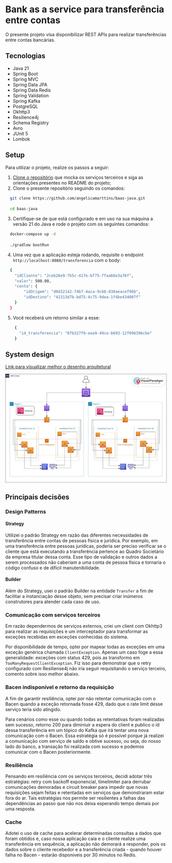 # Bank as a service para transferência entre contas

O presente projeto visa disponibilizar REST APIs para realizar transferências entre contas bancárias.

## Tecnologias

- Java 21
- Spring Boot
- Spring MVC
- Spring Data JPA
- Spring Data Redis
- Spring Validation
- Spring Kafka
- PostgreSQL
- Okhttp3
- Resilience4j
- Schema Registry
- Avro
- JUnit 5
- Lombok

## Setup

Para utilizar o projeto, realize os passos a seguir:

1. [Clone o repositório](https://github.com/mllcarvalho/DesafioItau) que mocka os serviços terceiros e siga as orientações presentes no README do projeto;
2. Clone o presente repositório seguindo os comandos:
```bash
  git clone https://github.com/angelicamarttins/baas-java.git

  cd baas-java
```
3. Certifique-se de que está configurado e em uso na sua máquina a versão 21 do Java e rode o projeto com os seguintes comandos:
```bash
  docker-compose up -d

  ./gradlew bootRun
```
4. Uma vez que a aplicação esteja rodando, requisite o endpoint `http://localhost:8080/transferencia` com o body:
```bash
  {
    "idCliente": "2ceb26e9-7b5c-417e-bf75-ffaa66e3a76f",
    "valor": 500.00,
    "conta": {
        "idOrigem": "d0d32142-74b7-4aca-9c68-838aeacef96b",
        "idDestino": "41313d7b-bd75-4c75-9dea-1f4be434007f"
    }
  }
```
5. Você receberá um retorno similar a esse:
```bash
    {
      "id_transferencia": "07b327f0-eea9-49ce-b693-12f096396cbe"
    }
```

## System design
[Link para visualizar melhor o desenho arquitetural](https://online.visual-paradigm.com/app/diagrams/?lightbox=1&highlight=0000ff&edit=https%3A%2F%2Fonline.visual-paradigm.com%2Fapp%2Fdiagrams%2F%23diagram%3Aproj%3D0%26id%3D1%26type%3DAWSDiagram%26width%3D11%26height%3D8.5%26unit%3Dinch&editBlankUrl=https%3A%2F%2Fonline.visual-paradigm.com%2Fapp%2Fdiagrams%2F%23diagram%3Aproj%3D0%26vpov%3D16.3%26vpob%3D20220410%26client%3D1%26edit%3D_blank&layers=1&nav=1&vpov=16.3&vpob=20220410#R3cU2FsdEGVkX1y9HJ%2BCK3nP5ACuDyn3UWTYL7jUKMWSlrIStxgroA%3Dl8XOTjL5GDNZteNrL1QcpAPgYyCiFwo3JET7cSCfqcV33XvKjqDZPXQuBTjgTS8XaHHedNpbS5riQuBy6Xv%2FVU1gQA%2Fj1k1a4uDaGB0z8fkGlhr1Aptmpa0ioQDampUs04241FVWlqPRATKeeZ%2F5vcjQZPaOYEJGWpsWksxpQRy77e8CkA6c8ndi9FWBozYJk3pC80BMYHwvCUxWQYEkVfnetzod5dxaz22w%2BgF12ktlexTE03PhX%2BfKu4amntD9OupJNvvhnoYe5C6eUmIdhZP8Hv94Vtz0R2v8nh18y2cPjgE%2F%2FaCzDfCvTM4%2FMaoJgHBqc5cdpbSYVA8foEMaEubhu62tXxcTqtNRKn9wpmlLsfcSJGUeI59jeFFYUXLDVSEQ0eUC7fd1Pjy%2BIYR0rhZdf%2FSvi4bAxXCKCctUBKyFGWDPlYxJKXoFUc4xynnARz%2BogYvOFYjpzH0lPA3kfMpFYGULyWVwoirh%2F9qUQyzPOWOdtx8GQojBkKQaFNdvVr53hTVmSmVs8CZWVfnY6a0YpuGjt1zOx2jAQawCwp0YDGlzF03q9eL7KmXtvPylt%2BWnVO7GrU4YAanJOXrBvfLqbtQsXRzGq3wv54iyjdxO1qkSKNwcFeffZhAQpyfk74xBzFbN%2Fqkqwgsqn5ZTS%2BLZGHejNaswzj2veW64DEkmgs78ouFLj1hx9MAL5C5OXbkxjpc2H2Z%2F6kk3HGa8sNTW%2BWWLfCviyBafzhSIjdDP8K4rXJssci5N%2BRq6hrQGCRB9vBCSqSUjmhKO1VstZ6SCV8vaQuFqFixtLbUnpPsHnKA7tz2G7vAPHckU72mFl2sMSA1kzzdjcW5yWiM0dYGkiyvT2B%2BEkDMf%2Fv6C%2BFHu5UG8EA5xt55zdhcZrEGpZcOFD02KXk%2BRfqkDfM3Rx0MJie3iTlA3EJVpM%2FsTUWhTtD35Q0wErwyfjITRTghFJtvcsGjuUbsXGQW6%2Bg1a9Jr3t3Cbwzp4RQ3nPJbJY%2FoVYnOuveWSolB1ZgbhOveFU%2FyLHNUcakuS7PtqYUD8D7tGETtWhKJFP31%2FF13EQ6L90wNlkzAsIORrXFn4p3K67%2B6q6CnnDO5oCheyz0T%2BOQN3GpaLe8KhwF3aCajUHK3FJ4XUiJjq4dejDFGSsRr7XjiU9yuDKuBy%2FFysSS1XRh4aNKzkYvYRk8GyvY2%2BO5dnA6FCqJdAkqD5hKZGUTP3sxhqaA2zrETFQxX1u2%2Ff2Z5vbKI%2B8ghp86DE9R71bNgZxdjxpwuJ1VhyLb7GawBDNGn5Fc6NEDC9v4nA8ahHg0k47000ifMy3Seq7ht3voBL1x%2Bs8IOIale9rbS7Klltmpz7KEbPR8JYR8bwF4FwGMOhWw1JUkXxWghuf2UcIZJZc1aWAW7Vhgimb2iRXXsVdrnQyXSLBP4lRgzde3MqR2wITWFxJo0tNxVR0dAwycnAGr53YR7VP0Ca%2BMgAONB78XcyZwcE2vXbrsWeqD01P9SFuu0m7W9DX9pxU4hO0kN2bF2Nm3MnQKy5g%2FmQ2xIHWgFgo65%2F3Wq6rGS%2BEu4olKXQ751s4eE6ocU0Bz%2BJkiQfd2W0iBYSD06ItueicoHmZGmg4SiwClFwrPiAS9czouzmZqyhAQpT4OeCSFZFuiNb4LWk7dASWo2KchlnvJpXkBVs6rFXtFrboE1tqzpjqjy3tJRILyQX8Rt3dE15tEm9NxtVTZhvHk9fs9P99MlNYTMppbE5fTPHbX8%2FfeEbYMMnwM0gc4eyeUUka%2BfeGf34WNfre1h1z6C8Y25BQBnMHmRQCCw32JqN1eAsJRgbIRpVa%2BGibbWCNYecA8pjQ38KUO11tDpQA7Bn1eqsDQpYOC2WaCBK7rLIPTwkMloQOfqtp%2Bzjg6Jj2z273UdetLJR4tXA2m5w9x3xX6xULNTkGUWne0a2aDicBPk%2Fb5g89jhV%2Bz6bQO8pNEDBRhvD2tDkncUBNEbUMGhhRM2tiSOtGMrGJyMqUaEqDzW7PzY%2FGRoMjT%2FbR1WC9O0%2FM2pTOpMrsQRhrnuyP5f8k0AzsF%2FeWzigjeaDIhIPBwrtNLcOQGNYCgq7ZL5g%2BdvRiNSKP6ZGCwwi7ZIitfxXOl4ZF%2FoaTrIV5ccjjLldXD08i2l%2Fz0aZGLxxyjpGA8GpaNH0Lv9RbdUIUaj06AFbIn3rj5WL1PUo5fWNZUPVKvfcxacz71rXXQDMWBUMHs49idgmWZpo50LSijwn0e%2BY9oiKor2nKDcTeFvmWsMJj1jmJbRrEHoSogRI6HNqRr4zofREwRk4UzVpSVPk2LADdHzQsciWiI0nY0sfX7Pxv04ESYLWHBrxsnyrr2F0ZNvaaHIu9TyBVTtdYK0VvgsXHp4rtYY30ky4hi9zjHJf2UaRLu8MwoUSSbOZE6UzPT%2F7KpgdB4UC%2BYtLNF9Wnac5cZFkV%2BpgOg30ZSIHvuXLUyVJibSwdGSYE5hNI%2BL6CMWyWqJ4XTZ%2FNGk6mE2r60tmX4arxDT0F%2FfO5510vX9rC%2FUkBq%2BF2FQwFh1uWuOOcteo1W9awSwAxpnNz6utaJfa4JP%2Bp1zq1b8uzrpM60XV8icMM%2FijGjma1Uhjssz3GWo3FecziO5Fq8F69O1DcdFtMfeG1ezVgQ6hZPjE262EQHUHkl%2BYOdVLqZlMDCKdjU989%2BqloNc%2BjWyu5VyyN8pDpfQNGockzRO2k7d6tpoxB6hIGrdeTkZPJCcU7q09ddJZPYS1v9Of3OdfZhW23AIjoTUkqbjq5GZsSfvXPyXMdeoel7RlC4YneCYa%2BSHj%2FCKyYDyXEjy52RLAia2gjGlGAJSYtyt1F7l0XsiWVSOigIkwT4mpy2mIbOyABksYHBE%2FD%2FFcL4ETBWE2sW7Frp5zqusD4ydF%2FcsRELVJ0tuSK%2BGyVQyTF5v4REEVWHdHACEb97hSVol83eDAqWlx%2Bl5xQccuxloeBLBpMbtNWliDzpqPuTwku4f41PWiBXBhVA2iRwop8I0D1gQaDiff9W%2BYiv51dL3jizjQZvKnvaXVShi4mWc4g%2BSF5FxZFR%2Bja%2BpJvvyG6bA0agMGZUUdE07lIsqVs9CZfX86pb%2FM85B1zUJX17qHmLd%2Fbx2Fr3Q3ZEADktgE9ltxo85wzvxmDeN52qsaeugdHTZrad514n3dz68vr6no1RFW%2BSqdxJNkJli7fxJlu1clsgIVso5D7%2Fhtg5AmPhFSZGZxs6Dj9s5cbWwrlkQVls4t10g%2FboUaKIFIzghsw%2FfOZExBKayJCTtSARgL%2F4ylK3Sh%2Blnqty5mqH5RBGlszh0lQK%2BZq9sSo9%2FBfbergOm9hr6mlmhEEx0tZoxlBn%2BdBor%2BaUHIotfiBfjluRzpFUTawom0SamUUNSY2e%2B5ATlX8uH1t9S%2F7WZ63gLSZXdbG1Z7Ili3dOJNBwvx%2BwuIi4PcbbNYnSNRdSiN4EQ%2FrXf4oe3JsEk7NY9nfl9%2BgCOZWKaGnUbsS7DvlSOp%2BxyYMZJNi%2BoM1Cq5zUn69EOZF7XdA2AeEE4UIQTBU897dBdMYqbEa17E1vGfJPlAaeqHq060Qk35iOGDAnAzkTJlohtaZjm6yOwsPLqNHiK2i62rcbrj1zaVF%2F%2BBxz%2F%2BrFXUP3Bg8friThb8IuKgjS%2F42DmSBr2MR4TvwtE1V%2FV2HXDbHvRcpHSIWTBXSWolfmX7DbNEu59htHykeYNMqOQ5GwBo0EuqMIR57tOWCImbMP8lvdOBIP1BSFFo1vv4pkRHf8uAMf2rj9pzI%2BTJkuxIP7j%2Bjze%2FlZJr14FsxQm%2FV5agRvzvwwm5F0FMSzzFmUxkZoJRX1Q8Xf2DotUEMOsbAVUhKoXXDfuNjq5rUS%2Fx05rMGEZDboJTwKFUPwk4y%2FVqZBIUWEVe2xf3B00JIx2S%2BoBz%2FXlpXec0orXWq1tYIUA%2FqeEFvnW8mcpjj8e%2BqHO%2BM4jN4U6yr6tugaHLfW94zPjNt7Y74%2B9rRe9bd6xkpLoq2UPUGGZ9C4b4soaszhqTKuIkAbfpDKNPFcgsvJKezuFsLP%2ByCS1O9GHCPjOvoN30aRaO5E1knIoLBYR8isswp2qWqpsVapbM6DGAhGnmNKOCthmpBbn2JSJSb4WaPXqwVxfUciQixy%2FkzYqzl4AaIEOZFGfMsmbyVYfVMAexVnNtD15thETk5mjHMHRDw2qo8ASoY84UUZu%2BsZ7Hwqd5wnNXy%2BcfgGYYe0p4OiY%2B4HHSBlFAqAT%2BTkkxKMYahBOvI8UrbckObldN0TWnPB%2F1FSecAjF1tKz1SvdqyLAlnF5ReHAtJVba0MSLoM7OOLl9AGVTNGqfvhPHHIps5LzJT8FLr3NVtpS6GbBpXu8%2Ff3PL7MwsnQ%2FA%2BBQmGOkGQGnb1gAon9BbXmTBC3bPXeDL02gOV7HVxdgfe4ZIwbFbOFt%2Bhs18gF8KM1PZ%2FTQ%2F%2B9%2F%2FOHbU8cvn2ux6gVQYVlZw0h3kshc7dmRqy%2BGSru8nR5HZFM5rRO0mOlIgrVmgpDTIZWdAC5rAPRzMK%2F05DQAKwIWCLdFS6oAb%2FbUxmg88Kmy94bWQEcCPzpsI%2FA8wnL4K6aSaqXw%2Bu2hRVhKswLbI3Unumr04VwuOffwD2shk1Zvjr21qUvEOFRAFotdfw409VVDfwjbUEyCMoApNmesE6YBzvmsMkr85Vf%2BKSANrRlNBa7z2dgOp0%2FOVP%2BtRjW1YS5GEEHqp8n%2Fh22wa3KQhF%2BVyUKmwcvEPiq4yjy19ls53f2jKkUYMC5JixvaGMbO4pE59pAiAz7l084nHofTZW1vaGt6QDvZ8huvjz1XmMKTkZsAYmRqv0S%2B8ZmlNid%2FpHw56q%2BbDsLGciRJH6kFzGKF4vUubG7ce3S%2FDgd2XCXO9G0oUYMBWRp5%2FoBb%2Bw%2BqG94TT%2Fie%2FR9vlim7BS4qBqht%2BGl1iWywbzVI9JNLMxDfXHHT%2BqNriXbTQLKVWYl75PGPipuydp2xU4NO4IB9InFZreVmih%2F1lg64tHeJ6CvYNfsoyfSk2qNORFiOn3y6SpgE%2FXNWm1kN5PJDHRJCWN%2FqBo%2BYAR9059mzUVOuhZmG1k%2BgurOrB3Qh2LoDJr8y8qFMUIANC1Q%2FDfxetAqtii4HGpDRZ6QlxWnSEc7dce%2F%2FaGsvfHcaJ7jC0tKQVUFpQdYu5oWnQ4L9qohhOyP%2FtGZ3E2o8A62Mj0Hpgq0fw0fQM10btZtMHpJnXnY9mbPeQIeqMCANJBwPTaoM9wS8jOV%2BGhU6e96h7%2BUTCdDJ6cJqyw9w%2FMXdZDlUDEuOk%2BHXRSGNk4AUDTt1ZrpDjspxUzS4MfXD159kOl6E%2FPXZAPJlbmFlLYOYAvKVq8sDjnh2dgxG9fcfk9BkgpGkLc1dsshwKK%2BIMEEDQ%2B4QpfHDgSDXaujGn9it38xr9SolalTFYJq8RwseeIUMm%2BDdj00oFoWLUu7RWXGTkWVwiOq1eM3%2FvAuvgTFxjsilVa48wnp0vyqF8Y4JKnA%2FtYNqL4dNxvnUtZt6vdmKsMVkf6SinglqCaWL75dtY0j22xrpXheeJIHL%2FgKIgEMGIkFAGzYWqfMAT9btP9YKXdrPyghiF%2BlNJ8OEhCk3no253MJnH8Xo9RtUZ4yxmoAW2jhQVrX5KzjVRtRVE2l8ZkblJ10Ia%2Fl5Vx0RU6SMgH0V86D656zOCStz37OXse4VLnOrOoPhkFX%2F1%2BzpCirjwrqLAoE27UNLNlZYxRVYoUvVB6aZJB3KbJLXJzfg%2FzHFbWZ3mDigdtfZSYenNUzW%2FdekLm2lVUqSUmw%2FVAffwA13sE91iCgJGyKBt1gvRjagvLiT0xzO8i90WjQZpn0swG%2BDoJnC%2Bht3wUbXtwqHtVNGJv1F3PJZVRlmQZtt3Zjpam6jPW82yIAmexV1zEnem3FjBKk444SZ1Z5VFjxVV%2ByTK%2FFoRmGqe8cCrkFqHd1%2Bzx3VINNGdk9UwKrvfbEu%2BCj1OFHl1gEWund0wQQOlezimn9LUEEHxpI20Q6HUA8AnI3xX1yTuvpephtntWk20x87Asm1Hf9wxv5uoyDa%2BxpgC%2Br6gZTBa%2FUTJwsobzHv5Xnpp9YPJ1dURLQzUsvtiEQ%2FaRgL6D4DaIxptB7lNrM7Q%2FUv4IEswglLGLmgNdG7Xw6Q%2BQ%2B%2BhtkI3m0TTF2Ul5tSSo%2Fagv7d%2B1VDzkiMtCxq8Vi4KCMPbAvE6r2AAj8xxE6zExjxTjVf0f8pBHuXKqusPMv4drZzzrGuLq62LXUAj8JxFFECq2F%2F7PJFevw0BqUVpbVEG2bJxhS3rDXl6sGF%2FunYS7LPx%2BzBc9qXFS4dlq8KmDDQlB0BEmBy%2BZLHMpV47EELTmZG7%2FhGCKF2HW6gX%2FDAvqpBrSI0brzwlZmbOOBKTSEgQI2ZNYTehi%2F8DyYE4rmL13r1F%2Fd01jhjXAftC2GwUt882plCaQRSU%2BmW3vD9HIiWg8SKQt4EqdzivXhvlz%2FTugVjoqwxogrVQeZQ9Ibp0YcfVV4ZOpx%2Bhd6n%2F2JtVw0hl7791KoVdy6pdMF5bT%2BK48TxdfL90nQaVt9ihRdnKQwwz%2FXKgLWy0swd%2BirxI4DnB4r2ilZg12PwP5OyGXM37X3Yei8HKZKvUebaSBPfQ14b0lNY5CJzFe8%2FIGqi1BAgUxOQmX4%2Bih8SWHv9pzpYd2jLOq%2F5xY3EU7Af152D0s7v7%2Bo0YersVcM%2F%2F%2BZ4lb2RHrROInyp43vATdcy08Mb4AL2RPi4ixgKgKBYnXnSI%2BKsKW1sDjon7Mn8zE5TwAZRmsutg3k1hCeKI7kjDBSWn9joVV%2FONewYT6iclYi8r6lZiMry6JaH2Z1qef7cl415d%2BSvsCYT5pfv%2FEfny0Udojt4MjZtCyUD28awsOxZkg60Nr5lDkoooIDOQ%2Bx4wEmB7MAxrYn6BYXfI04Y9FktuSxZBUY6Ps5U3eBY%2FuVvdPTWU3smqsW62jmWO1nO9D3AzniXm%2FpkL24SAF%2BotnV%2BdAmtmrDz5aa%2BjGgLyQUCzRR%2BdyvJS9fGJYQAwt0ShGpKS1Lp98q0gm0e8kEJHHDux9vfVB8KwdtXKoKtWgJx1KZ5%2FF3I7lV2XCUMGrf9fO19%2BWfg8trNZElTVspTWomAQ43DksktZCA16TUq3sfqPRZh9d8PPaoT%2BMvMADMBA3gTZXWN2TSLSVUAnbiWGqAAwx6ksCkdUNhSJWtx9cftm80z%2FioikOgAKVGZMENk5QimvQ6gzi1xdad61tq4ggphgslbZjc0Tf%2F%2B%2FRU0EtiwhLyo%2BSLbHmWud0qlySZcdKpBqzBWCezNnzXV4Ej2xH7w8fMPdo2n9c9%2BvhEQAraaMkKNJPc1c5Z9pAShEjq47ZS4ow%2B8vzJEkYKSyf1jYRZ32OHL%2B706TATDGyE0iNYan6egUItAIUVaHCgjhV0xnbUF9fO6yfe2n6%2FKLFHYTbocXdzOxFruNDx29uYuSuArWGuQNqCZjySaJFrCx3UsE0KT1GNc1u8n1j64BFQ7aq23Acp8EfgS7GP4jAl0QIuyZ7Ha4TEtAoVZ%2F7dAdWj8zgy9EsUDbFdH9uErS7aWGvNoVsK2ynqldfyGkqKcn8wJyTb74GATVQ6lI8aNV05O4oKj8eEFYHWb2MveNm%2BGYPswAVxnhGylUoHL5024axjHam4VQ25qymVMdSsETGc%2FCaG3hoEo5iWwVHKrlCu5k9nJ4ZHG%2BlZ0UNwlN2gVf0HGt%2BGrfFpYW0sTn9pF032yrXCHXJlYqgnzkCvx1GxLk1zMR9YhTrYW%2Bo%2BoRRJPrIoZG83aacXvAGyS1ObZYOZ1PTUqDlnsRJjQw2xTL6prrh8JK%2Fv53An6t%2BQxp4xQTEyoW%2FMxcXhtO1RiVfoc7gqS7sigDZQCyKEIGLQcLFd7HvfnnBQ8as9BqnIugXEVLC6E8yKD2GlrzjF4CwbmKIC%2F07wBb%2B7Ip%2F3q7NOhnVPlc6%2Biu%2BWh2lc%2BSMvtI6RNV%2B2Qu57ecY4QI884fgvnuwBvGRBlXlgU6ATPsOe2iHWZqBD%2FNeT4xb%2B9ky5r7fYuXlSU5O653kMC06A55rILqnTbsAKdj9JxNYHl2fkonSs1Gk1DAVXmI1ARAc%2BB1aHCXrJAE5H%2Fwo1kTIbgCexKkMBNmPhbKACirIa9z%2FGWRdagAINHSRYFkueTdrcUYagt0VtyPzvxv2Wpnzh3t9sjsB1mjU6LLZQLH%2FA%2FlBscduJR%2Fcd2UALIi1WtKQ4R%2BccVGSG%2Bso8GZg462wbqfTrm%2BT8F4gTnr2JWe8c2ENUQoWnhMIsdjt8iwuLB5N3iNsV3iAjfp7MoAxI8D3P8aRjq0S%2Fu8f8360rq9SfBMVIzusZQ38gK4Vc21P98Z6kGViIW8gzMzfwlCsXNQoo1%2BrTV8%2FxDAgqAVSCh1YGovBpqWrlZNuNNiF%2BNzWGbj2BPWo%2Fv5fjuAH4YgkHXuGCCCGrxmCaRt1Be%2BSaFJJpQlLPC%2BL%2FcLVe0Kc8Eas8F90vu0E5q5RuIpI1C31FD5T02vw1EhNCSQ5wUX6DLVxVLs9d4KqmM7p0cAYcsK9PCXHGycaV0EYEkO79jVUqu%2Bm82MYs0B7d6Lwrn4jU27QnZpefbcyGIlF%2BrfyWM28S33Y%2FUf9yFUSKELueclX0gVFOE%2FXa06A53kwJ9AGqDzQfgrGylTMOtAN2Jc%2F%2FePbo%2F5oqRm0c3ZWQMn2yRwunx%2BxpfBPLArFfNVTJngIMdtPdPzBacpTgX68I2MpNHEAcJkUz1dEHlc5Tb3hE9f0PilwzsdBvxGi4WQX7zNoibTDpp1rzKicuZ9Ki%2Bmfkc8ejIEEs7TqgoA%2BMYBsgs8SSF4XKXsStkTxlFnxpJBvlrKTV9mYJDpChRealdavIYjHnK0k0ukRdl5BIL5GNEbh9KWXLrKGCT7mzx51CKwbGoEopKdkRX0VfW12nY7HpYd5oo4dr%2FZhHWSwFvFfIX8V59Usc13yb6EN6XXgT9UP9svz8j8iFfOZEJh6OfFwUBX0OAQYt0FzpbsAg2MugzOndMowcaoRyRQtatsIMMOSKbxjZQQC4EXdhBY%2Fy2J5yCtyUgS1QP3fCQV7A8J1ubX7sJTxNEItaRiXpeer479g8U2xHEwa1e8G4MOtfabzjMCWa6FvNFfpDUTHB%2FIEF66pre%2BoVioJvu6V%2B9K9YBCMJ9YHl5ikDhTDZDfopfHxAgpsOFSlidGn%2FPAI9QtvifTWam3rqbjxWG%2B4LjXd7D6ngOEU8o840zulr52fbigmP1zWlzx7H4AZjaKCsq2yXpFUnIBWikT%2BHnt8Kt1SKbNt3kntmWh4K211JW78ybeezY9dSoA6dF%2F0JT1%2B3d8T0lMbQcpQPXw8U%2FlyBDm%2FJlJNPx3HLCaspPo2d%2B5CeVR%2B8K%2FOyyDt%2BQL4kmbyBfLbVsPD8GEM26BHIpPhLP7jH5emDN4jMIrDRU3W5cdQqruk9A%2FLoJWjKzgpzyqB68toU4MMIrKAe2DgjTnV75Rmm9M1ztJFqb%2FeU%2BYYgEKDGoLQUWJNK1KjDdM7LAYPmSHfR%2FbRM57seIgSoBFT2cYDdnnB3OxpKFaq8Kt5%2FY6WNDIWibnPVVjAv7XC0ThvLDPZGfe4HRSNuVPLCqEk54mp%2F5JZZBx957FH1i%2FKQo8zkYo%2B0T%2FEVEahCNojpwtt3BTIM4GYgV1oG6GIL66a4TA6NN%2B%2B0JttAjY6GbDVg1jvIX9jOzyXduZiCPT9s68d9TgyOXY7CDkai9c6XS97MjzvLnESbGscR8LUXmtbc1%2F8O4fBXMFzyrB1kiguos1IdhejkvuQxS3jtWR8NulFTQOLaTm1A9L66bWKrEhK8V567HIVqJLBTZ73GcVyU0mB%2F1z5o40eHAlkSRf1NiNPO1Yv1GMezhL%2F4Li3gveYKTLtDG36itgK7PK%2FLZNs1Gcr1krO4PiOfEQJG4qOQMgvhunghBjxuA0qIsdbbJqj35Wzpc%2FcqQrmzEWyBiyuv4XNryD3nUADC6Wlnu9eW33jeA3x9miHLTOjTN7AZwCZxjexlMeZ7LzgGNeizzQvc%2BrQl4YyXRsVqkz6vq%2BajwBSYQK%2BScfMhqB3NYPj4XheADuCQUL7GOxWX8NuUcj9ODvZCN8LUTJxQy5nF8lm3Kk9Sbmyvvqf54W46%2BxFeHI2hq3d7e8w%2FHThW5jkoVnXlJQrgQaGgxeuXGvBNbv8pVAOP2Xc2Ce2HV%2B%2F2BriRmNsaQoFiUwWnPnORmu1FVhxSt4ChAIjjyNbFEf0Qt57t55kNKT2bzOZGznIVMyj87DIfuRg68Mq7fOlle7TcKevyM4fMib7FRmNfCs1Aj%2FfZjLb9s9uHeHOAZV5M3Td9s3F%2Fz%2BtkIydbrhWQLqMeUTuUeA3VHeJ9ZcNBseoprf5BbfO1QytRpAXd8zQSvohmmBTFqRk%2FDY%2B2EBcNUutnmBCRW4HcwY88QqnKv3haWVLayrneVeS%2FIWH9FHUejztX2P%2FtHgsZFl2PlziVgjlawtkPo3CAAvIf9DeSxdLDdbAhd0uXuGxX8TyWrm%2BB9qLIWWuqjosHasVjkUIV9bqGjuK%2B5hQBuP6PL2K2pM00%2Fr%2FhkVTGopyz14BorzCQFoi7p%2Ff%2B%2BOjvtbAowTyb80MRbuaFwXX0J6IOVyyiGCyRWaNR3guDUpSeKRFGjGp8JuxUmt313B8uU93aYlofcRPhDlg9hsiQd4BWyVszCBPo%2Frf3hz%2BhWIygpsTzFw3rFS7rU%2BKo4GzxJ5XrXLxAYoin0mkDv%2BSaxNlHBLoXjAGcOUEqabjnswoeO6ppr9qYwg8rYVIHN1FGJpya3RZe3lDt2fmgbxmI1pJ7%2FuSXox5p8q1Htiq6lAFJ%2Fj0Hj%2BiwRbhMbG8V9Aq9l51MCBvsHyh9IMCzJDE0f255aYfwzQ7hR47gT9aX0jietp7AoQpyIPNk%2FOnOG%2FNUWcS170eGW1NUYpiXMc3D13GVuPtrNLuHLG6lgTl3CL3fVqinibM4VFjx7nP8EbNI4srmIOZ6ZbzFTgm%2F9mX0v%2Br2jLyIono2tVKhmuSxUcJJ3w91HyPu9mz61JD8esYNCR9FH1%2BsCXOSZ3fw85ieONh4SCroU6bCEzcBy%2FWJN5KleCI6oMTfL7WrAdggl7DduX2oNXWvZ5ArXh%2FvSq2EoVYskYvOko0M4Iq5cu21q4kL%2FQjL006PSwl06H7GOiN2%2FNu5kEUWiynJiWeS%2FbZtgqZthGJNdtsbwMPn8NGn1JqnHmlMTuyCmq8qnpO9mTBc0qywSVAeNfsJIZIx2B9YoDWHO7CmAfHMclyQPhTGYZDOm7RRcyYObuwEqu9L0zPKOokeXOBMQ%2F3ipbFmjhxXKUO8HnUdIsodCwleemUHZslc2nNmE8y4%2FhNm61u8G3MM%3D1fjnt16a)

![Logo](src/main/resources/baas-itau.jpg)

## Principais decisões
### Design Patterns
#### Strategy
Utilizei o padrão Strategy em razão das diferentes necessidades de transferência entre contas de pessoas
física e jurídica.
Por exemplo, em uma transferência entre pessoas jurídicas, poderia ser preciso verificar se o cliente que está executando a transferência pertence ao Quadro Societário da empresa titular dessa conta. Esse tipo de validação e outros dados a serem processados não caberiam a uma conta de pessoa física e tornaria o código confuso e de difícil manutenibilidade.

#### Builder
Além do Strategy, usei o padrão Builder na entidade `Transfer` a fim de facilitar a instanciação desse objeto, sem precisar criar inúmeros construtores para atender cada caso de uso.

### Comunicação com serviços terceiros
Em razão dependermos de serviços externos, criei um client com Okhttp3 para realizar as requisições e um interceptador para transformar as exceções recebidas em exceções conhecidas do sistema.

Por disponibilidade de tempo, optei por mapear todas as exceções em uma exceção genérica chamada `ClientException`.
Apenas um caso foge a essa generalidade: exceções com status 429, pois as transformo
em `TooManyRequestClientException`. Fiz isso para demonstrar que o retry configurado com Resiliense4j não iria seguir
requisitando o serviço terceiro, comento sobre isso melhor abaixo.

### Bacen indisponível e retorno da requisição
A fim de garantir resiliência, optei por não retentar comunicação com o Bacen quando a exceção retornada fosse 429, dado que o rate limit desse serviço teria sido atingido.

Para cenários como esse ou quando todas as retentativas foram realizadas sem sucesso, retorno 200 para diminiuir a espera do client e publico o id dessa transferência em um tópico do Kafka que irá tentar uma nova comunicação com o Bacen. Essa estratégia só é possível porque já realizei a comunicação com serviço de saldo e obtive sucesso, ou seja, do nosso lado do banco, a transação foi realizada com sucesso e podemos comunicar com o Bacen posteriormente.

### Resiliência
Pensando em resiliência com os serviços terceiros, decidi adotar três estratégias: retry com backoff exponencial, timelimiter
para derrubar comunicações demoradas e circuit breaker para impedir que novas requisições sejam feitas e retentadas
em serviços que demonstraram estar fora do ar.
Tais estratégias nos permite ser resilientes a falhas das dependências ao passo que não nos deixa esperando tempo demais
por uma resposta.

### Cache
Adotei o uso de cache para acelerar determinadas consultas a dados que foram obtidos e, caso nossa aplicação caia
e o cliente realize uma transferência em sequência, a aplicação não demorará a responder, pois os dados sobre o cliente recebedor e a transferência criada - quando houver falha no Bacen - estarão disponíveis por 30 minutos no Redis.
